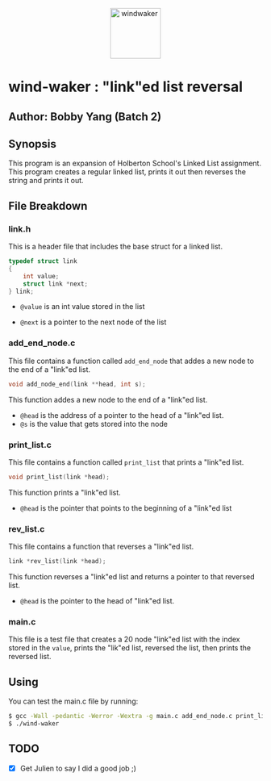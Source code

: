 <p align="center">
<img src="http://vignette2.wikia.nocookie.net/zelda/images/7/70/Link_and_the_King_of_Red_Lions_Artwork.png/revision/latest?cb=20081017024706" width="100" alt="windwaker">
</p>

# wind-waker : "link"ed list reversal
## Author: Bobby Yang (Batch 2)

## Synopsis
This program is an expansion of Holberton School's Linked List assignment. This program creates a regular linked list, prints it out then reverses the string and prints it out.


## File Breakdown
### link.h
This is a header file that includes the base struct for a linked list.

```c
typedef struct link
{
	int value;
	struct link *next;
} link;
```
- `@value` is an int value stored in the list

- `@next` is a pointer to the next node of the list

### add_end_node.c
This file contains a function called `add_end_node` that addes a new node to the end of a "link"ed list.
```c
void add_node_end(link **head, int s);
```
This function addes a new node to the end of a "link"ed list.

- `@head` is the address of a pointer to the head of a "link"ed list.
- `@s` is the value that gets stored into the node

### print_list.c
This file contains a function called `print_list` that prints a "link"ed list.
```c
void print_list(link *head);
```
This function prints a "link"ed list.
- `@head` is the pointer that points to the beginning of a "link"ed list

### rev_list.c
This file contains a function that reverses a "link"ed list.
```c
link *rev_list(link *head);
```
This function reverses a "link"ed list and returns a pointer to that reversed list.
- `@head` is the pointer to the head of "link"ed list.

### main.c
This file is a test file that creates a 20 node "link"ed list with the index stored in the `value`, prints the "lik"ed list, reversed the list, then prints the reversed list.

## Using
You can test the main.c file by running:
```bash
$ gcc -Wall -pedantic -Werror -Wextra -g main.c add_end_node.c print_list.c rev_list.c -o wind-waker
$ ./wind-waker
```

## TODO
- [x] Get Julien to say I did a good job ;)
